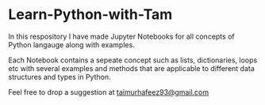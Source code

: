 # Learn-Python-with-Tam

In this respository I have made Jupyter Notebooks for all concepts of Python langauge along with examples.

Each Notebook contains a sepeate concept such as lists, dictionaries, loops etc with several examples and methods that are applicable to different data structures and types in Python. 

Feel free to drop a suggestion at taimurhafeez93@gmail.com
